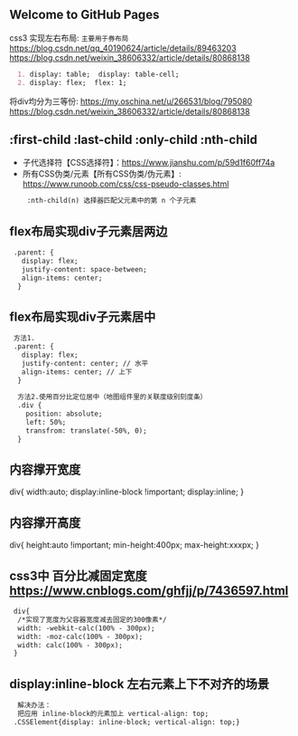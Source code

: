 ## Welcome to GitHub Pages

css3 实现左右布局: `主要用于券布局`
https://blog.csdn.net/qq_40190624/article/details/89463203
https://blog.csdn.net/weixin_38606332/article/details/80868138
```markdown
  1. display: table;  display: table-cell;
  2. display: flex;  flex: 1;
```

将div均分为三等份:
https://my.oschina.net/u/266531/blog/795080
https://blog.csdn.net/weixin_38606332/article/details/80868138

## :first-child  :last-child  :only-child  :nth-child  
- 子代选择符【CSS选择符】：https://www.jianshu.com/p/59d1f60ff74a
- 所有CSS伪类/元素【所有CSS伪类/伪元素】: https://www.runoob.com/css/css-pseudo-classes.html
   ```markdown
    :nth-child(n) 选择器匹配父元素中的第 n 个子元素
   ```
## flex布局实现div子元素居两边
   ```markdown
    .parent: {
      display: flex;
      justify-content: space-between;
      align-items: center;
     }
   ```
## flex布局实现div子元素居中
   ```markdown
    方法1.
    .parent: {
      display: flex;
      justify-content: center; // 水平
      align-items: center; // 上下
     }
     
     方法2.使用百分比定位居中（地图组件里的关联度级别刻度条）
     .div {
       position: absolute;
       left: 50%;
       transfrom: translate(-50%, 0);
     }
   ```


## 内容撑开宽度
div{  width:auto;  display:inline-block !important;  display:inline; }
## 内容撑开高度
div{  height:auto !important;  min-height:400px;  max-height:xxxpx; }

## css3中 百分比减固定宽度 https://www.cnblogs.com/ghfjj/p/7436597.html
   ```markdown
    div{ 
     /*实现了宽度为父容器宽度减去固定的300像素*/ 
     width: -webkit-calc(100% - 300px); 
     width: -moz-calc(100% - 300px); 
     width: calc(100% - 300px);
    }
   ```

## display:inline-block 左右元素上下不对齐的场景
   ```markdown
     解决办法：
     把应用 inline-block的元素加上 vertical-align: top; 
    .CSSElement{display: inline-block; vertical-align: top;}
   ```
